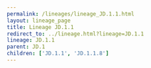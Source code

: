 ```yaml
---
permalink: /lineages/lineage_JD.1.1.html
layout: lineage_page
title: Lineage JD.1.1
redirect_to: ../lineage.html?lineage=JD.1.1
lineage: JD.1.1
parent: JD.1
children: ['JD.1.1', 'JD.1.1.8']
---
```

